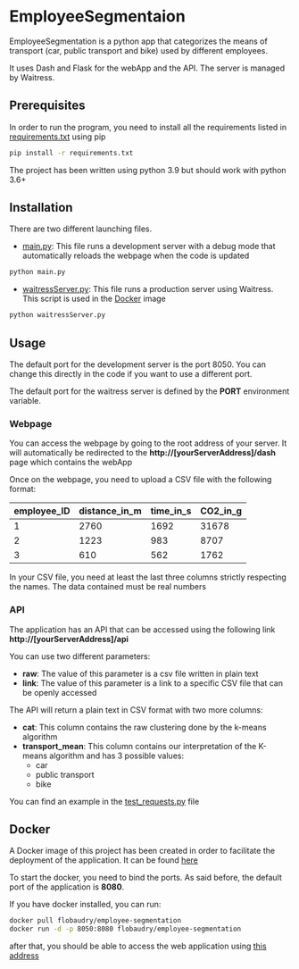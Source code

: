 # EmployeeSegmentaion

EmployeeSegmentation is a python app that categorizes the means of transport (car, public transport and bike) used by different employees.

It uses Dash and Flask for the webApp and the API. The server is managed by Waitress.

## Prerequisites
In order to run the program, you need to install all the requirements listed in [requirements.txt](requirements.txt) using pip


```bash
pip install -r requirements.txt
```
The project has been written using python 3.9 but should work with python 3.6+
## Installation

There are two different launching files.
- [main.py](app/main.py): This file runs a development server with a debug mode that automatically reloads the webpage when the code is updated
```bash
python main.py
```
- [waitressServer.py](app/waitressServer.py): This file runs a production server using  Waitress. This script is used in the [Docker](#docker) image 
```bash
python waitressServer.py
```

## Usage
The default port for the development server is the port 8050. You can change this directly in the code if you want to use a different port.

The default port for the waitress server is defined by the **PORT** environment variable.

### Webpage
You can access the webpage by going to the root address of your server. It will automatically be redirected to the **http://[yourServerAddress]/dash** page which contains the webApp 

Once on the webpage, you need to upload a CSV file with the following format:


| employee_ID | distance_in_m | time_in_s | CO2_in_g |
|-------------|---------------|-----------|----------|
| 1           | 2760          | 1692      | 31678    |
| 2           | 1223          | 983       | 8707     |
| 3           | 610           | 562       | 1762     |

In your CSV file, you need at least the last three columns strictly respecting the names. The data contained must be real numbers

### API
The application has an API that can be accessed using the following link **http://[yourServerAddress]/api**

You can use two different parameters:
- **raw**: The value of this parameter is a csv file written in plain text
- **link**: The value of this parameter is a link to a specific CSV file that can be openly accessed


The API will return a plain text in CSV format with two more columns:
- **cat**: This column contains the raw clustering done by the k-means algorithm
- **transport_mean**: This column contains our interpretation of the K-means algorithm and has 3 possible values:
    - car
    - public transport
    - bike
    
You can find an example in the [test_requests.py](test_requests.py) file
    
## Docker

A Docker image of this project has been created in order to facilitate the deployment of the application. It can be found [here](https://hub.docker.com/repository/docker/flobaudry/employee-segmentation)

To start the docker, you need to bind the ports. As said before, the default port of the application is **8080**.

If you have docker installed, you can run:
```bash
docker pull flobaudry/employee-segmentation
docker run -d -p 8050:8080 flobaudry/employee-segmentation
```
after that, you should be able to access the web application using [this address](http://127.0.0.1:8050/dash)
